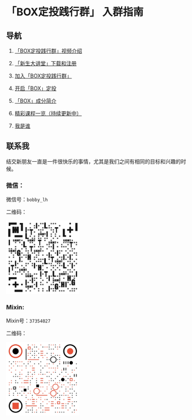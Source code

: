 # 「BOX定投践行群」 入群指南

## 导航
1. [「BOX定投践行群」视频介绍](https://github.com/BobbyLH/Guide-for-BOX-Regular-Investment-Group/blob/master/%E5%85%A5%E7%BE%A4%E6%8C%87%E5%8D%97/%E3%80%8CBOX%E8%B7%B5%E8%A1%8C%E7%BE%A4%E3%80%8D%E8%A7%86%E9%A2%91%E4%BB%8B%E7%BB%8D.md)

2. [「新生大讲堂」下载和注册](https://github.com/BobbyLH/Guide-for-BOX-Regular-Investment-Group/blob/master/%E5%85%A5%E7%BE%A4%E6%8C%87%E5%8D%97/%E3%80%8C%E6%96%B0%E7%94%9F%E5%A4%A7%E8%AE%B2%E5%A0%82%E3%80%8D%E4%B8%8B%E8%BD%BD%E5%92%8C%E6%B3%A8%E5%86%8C.md)

3. [加入「BOX定投践行群」](https://github.com/BobbyLH/Guide-for-BOX-Regular-Investment-Group/blob/master/%E5%85%A5%E7%BE%A4%E6%8C%87%E5%8D%97/%E5%8A%A0%E5%85%A5%E3%80%8CBOX%E8%B7%B5%E8%A1%8C%E7%BE%A4%E3%80%8D.md)

4. [开启「BOX」定投](https://github.com/BobbyLH/Guide-for-BOX-Regular-Investment-Group/blob/master/%E5%85%A5%E7%BE%A4%E6%8C%87%E5%8D%97/%E5%BC%80%E5%90%AF%E3%80%8CBOX%E3%80%8D%E5%AE%9A%E6%8A%95.md)

5. [「BOX」成分简介](https://github.com/BobbyLH/Guide-for-BOX-Regular-Investment-Group/blob/master/%E5%85%A5%E7%BE%A4%E6%8C%87%E5%8D%97/%E3%80%8CBOX%E3%80%8D%E6%88%90%E5%88%86%E7%AE%80%E4%BB%8B.md)

6. [精彩课程一览（持续更新中）](https://github.com/BobbyLH/Guide-for-BOX-Regular-Investment-Group/blob/master/%E5%85%A5%E7%BE%A4%E6%8C%87%E5%8D%97/%E7%B2%BE%E5%BD%A9%E8%AF%BE%E7%A8%8B%E4%B8%80%E8%A7%88%EF%BC%88%E6%8C%81%E7%BB%AD%E6%9B%B4%E6%96%B0%E4%B8%AD%EF%BC%89.md)

7. [我是谁](https://github.com/BobbyLH/Guide-for-BOX-Regular-Investment-Group/blob/master/%E5%85%A5%E7%BE%A4%E6%8C%87%E5%8D%97/%E6%88%91%E6%98%AF%E8%B0%81.md)

## 联系我
结交新朋友一直是一件很快乐的事情，尤其是我们之间有相同的目标和兴趣的时候。

### 微信：
微信号：`bobby_lh`

二维码：

 <img src='../assets/qrcode_wx.jpeg' alt='微信二维码' width='200'/>

### Mixin:
Mixin号：`37354027`

二维码：

 <img src='../assets/qrcode_mixin.jpeg' alt='Mixin二维码' width='200'/>